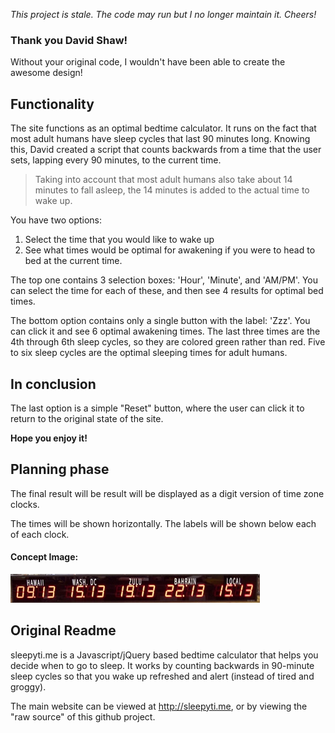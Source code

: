 _This project is stale. The code may run but I no longer maintain it. Cheers!_


### Thank you David Shaw!

Without your original code, I wouldn't have been able to create the awesome design!

## Functionality

The site functions as an optimal bedtime calculator. It runs on the fact that most adult humans have sleep cycles that last 90 minutes long. Knowing this, David created a script that counts backwards from a time that the user sets, lapping every 90 minutes, to the current time.

> Taking into account that most adult humans also take about 14 minutes to fall asleep, the 14 minutes is added to the actual time to wake up.

You have two options:

1. Select the time that you would like to wake up
2. See what times would be optimal for awakening if you were to head to bed at the current time.

The top one contains 3 selection boxes: 'Hour', 'Minute', and 'AM/PM'. You can select the time for each of these, and then see 4 results for optimal bed times.

The bottom option contains only a single button with the label: 'Zzz'. You can click it and see 6 optimal awakening times. The last three times are the 4th through 6th sleep cycles, so they are colored green rather than red. Five to six sleep cycles are the optimal sleeping times for adult humans.

## In conclusion

The last option is a simple "Reset" button, where the user can click it to return to the original state of the site.

**Hope you enjoy it!**

## Planning phase

The final result will be result will be displayed as a digit version of time zone clocks.

The times will be shown horizontally. The labels will be shown below each of each clock.

#### Concept Image:

![Digital Concept Image](https://github.com/apokusin/sleepyti.me/raw/master/digital_concept.png)


## Original Readme
sleepyti.me is a Javascript/jQuery based bedtime calculator that helps you decide when
to go to sleep. It works by counting backwards in 90-minute sleep cycles so
that you wake up refreshed and alert (instead of tired and groggy).

The main website can be viewed at http://sleepyti.me, or by viewing the "raw
source" of this github project.

